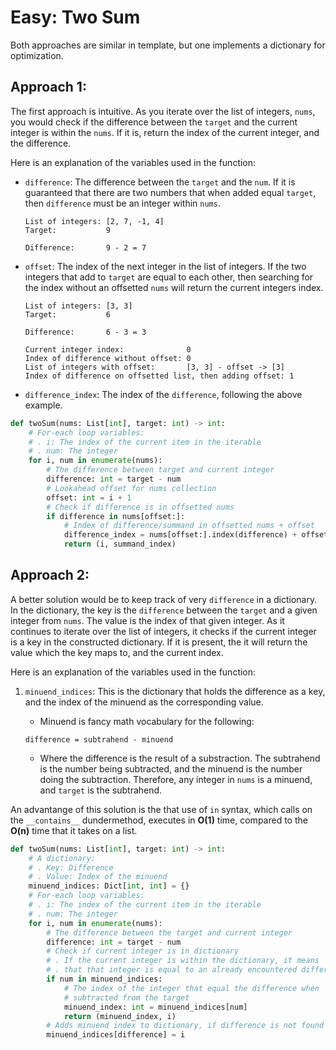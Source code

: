 # Easy: Two Sum

Both approaches are similar in template, but one implements a dictionary for optimization.

## Approach 1:

The first approach is intuitive. As you iterate over the list of integers, `nums`, you would check if the difference between the `target` and the current integer is within the `nums`. If it is, return the index of the current integer, and the difference.

Here is an explanation of the variables used in the function:

-   `difference`: The difference between the `target` and the `num`. If it is guaranteed that there are two numbers that when added equal `target`, then `difference` must be an integer within `nums`.

    ```
    List of integers: [2, 7, -1, 4]
    Target:           9
    
    Difference:       9 - 2 = 7
    ```

-   `offset`: The index of the next integer in the list of integers. If the two integers that add to `target` are equal to each other, then searching for the index without an offsetted `nums` will return the current integers index.

    ```
    List of integers: [3, 3]
    Target:           6
    
    Difference:       6 - 3 = 3
    
    Current integer index:              0
    Index of difference without offset: 0 
    List of integers with offset: 		[3, 3] - offset -> [3]
    Index of difference on offsetted list, then adding offset: 1
    ```

-   `difference_index`: The index of the `difference`, following the above example.

```python
def twoSum(nums: List[int], target: int) -> int:
    # For-each loop variables:
    # . i: The index of the current item in the iterable
    # . num: The integer
    for i, num in enumerate(nums):
        # The difference between target and current integer
        difference: int = target - num
        # Lookahead offset for nums collection
        offset: int = i + 1
        # Check if difference is in offsetted nums
        if difference in nums[offset:]:
            # Index of difference/summand in offsetted nums + offset
            difference_index = nums[offset:].index(difference) + offset 
            return (i, summand_index)
```

## Approach 2:

A better solution would be to keep track of very `difference` in a dictionary. In the dictionary, the key is the `difference` between the `target` and a given integer from `nums`. The value is the index of that given integer. As it continues to iterate over the list of integers, it checks if the current integer is a key in the constructed dictionary. If it is present, the it will return the value which the key maps to, and the current index.

Here is an explanation of the variables used in the function:

1.  `minuend_indices`: This is the dictionary that holds the difference as a key, and the index of the minuend as the corresponding value.

    -   Minuend is fancy math vocabulary for the following:

    ```
    difference = subtrahend - minuend
    ```

    -   Where the difference is the result of a substraction. The subtrahend is the number being subtracted, and the minuend is the number doing the subtraction. Therefore, any integer in `nums` is a minuend, and `target` is the subtrahend.

An advantange of this solution is the that use of `in` syntax, which calls on the `__contains__` dundermethod, executes in __O(1)__ time, compared to the __O(n)__ time that it takes on a list.

```python
def twoSum(nums: List[int], target: int) -> int:
    # A dictionary:
    # . Key: Difference
    # . Value: Index of the minuend
    minuend_indices: Dict[int, int] = {}
    # For-each loop variables:
    # . i: The index of the current item in the iterable
    # . num: The integer
    for i, num in enumerate(nums):
        # The difference between the target and current integer
        difference: int = target - num
        # Check if current integer is in dictionary
        # . If the current integer is within the dictionary, it means
        # . that that integer is equal to an already encountered difference
        if num in minuend_indices:
            # The index of the integer that equal the difference when
            # subtracted from the target
            minuend_index: int = minuend_indices[num]
            return (minuend_index, i)
        # Adds minuend index to dictionary, if difference is not found
        minuend_indices[difference] = i 
```
